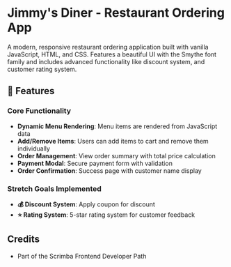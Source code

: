 # Jimmy's Diner - Restaurant Ordering App

A modern, responsive restaurant ordering application built with vanilla JavaScript, HTML, and CSS. Features a beautiful UI with the Smythe font family and includes advanced functionality like discount system, and customer rating system.

## 🌟 Features

### Core Functionality
- **Dynamic Menu Rendering**: Menu items are rendered from JavaScript data
- **Add/Remove Items**: Users can add items to cart and remove them individually
- **Order Management**: View order summary with total price calculation
- **Payment Modal**: Secure payment form with validation
- **Order Confirmation**: Success page with customer name display

### Stretch Goals Implemented
- **💰 Discount System**: Apply coupon for discount
- **⭐ Rating System**: 5-star rating system for customer feedback

## Credits

- Part of the Scrimba Frontend Developer Path